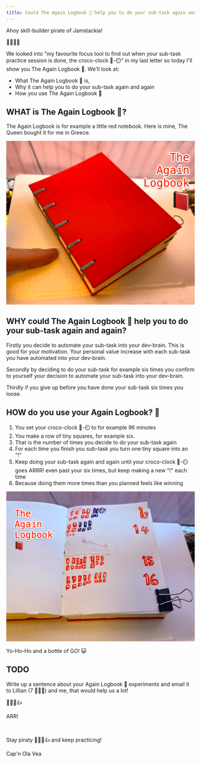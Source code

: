 ```yaml
---
title: Could The Again Logbook 📕 help you to do your sub-task again and again?
---
```


Ahoy skill-builder pirate of Jamstackia!

👋😸🏴‍☠️

We looked into "my favourite focus tool to find out when your sub-task practice session is done, the croco-clock 🐊-⏲️" in my last letter so today I'll show you The Again Logbook 📕. We'll look at:

* What The Again Logbook 📕 is,
* Why it can help you to do your sub-task again and again
* How you use The Again Logbook 📕


##  WHAT is The Again Logbook 📕?

The Again Logbook is for example a little red notebook. Here is mine, The Queen bought it for me in Greece.

![The-Again-Logbook](./The-Again-Logbook-2.1.png)

## WHY could The Again Logbook 📕 help you to do your sub-task again and again?
Firstly you decide to automate your sub-task into your dev-brain. This is good for your motivation. Your personal value increase with each sub-task you have  automated into your dev-brain.

Secondly by deciding to do your sub-task for example six times you confirm to yourself your decision to automate your sub-task into your dev-brain.

Thirdly if you give up before you have done your sub-task six times you loose.

## HOW do you use your Again Logbook? 📕

1. You set your croco-clock 🐊-⏲️ to for example 96 minutes
2. You make a row of tiny squares, for example six.
3. That is the number of times you decide to do your sub-task again
4. For each time you finish you sub-task you turn one tiny square into an "!"
5. Keep doing your sub-task again and again until your croco-clock 🐊-⏲️ goes ARRR! even past your six times, but keep making a new "!" each time
6. Because doing them more times than you planned feels like winning

![The_Again_Logbook](The_Again_Logbook-1.1.png)

Yo-Ho-Ho and a bottle of GO! 😺

## TODO

Write up a sentence about your Again Logbook 📕 experiments and email it to Lillian (7 🏴‍☠️👸) and me, that would help us a lot!

 🏴‍☠️😺👍

ARR!

&nbsp;

Stay piraty 🏴‍☠️😺👍 and keep practicing!


Cap'n Ola Vea

